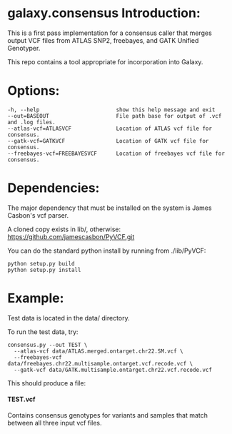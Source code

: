 galaxy.consensus Introduction:
==============================

This is a first pass implementation for a consensus caller that merges
output VCF files from ATLAS SNP2, freebayes, and GATK Unified Genotyper.

This repo contains a tool appropriate for incorporation into Galaxy.

Options:
========
    -h, --help                        show this help message and exit
    --out=BASEOUT                     File path base for output of .vcf and .log files.
    --atlas-vcf=ATLASVCF              Location of ATLAS vcf file for consensus.
    --gatk-vcf=GATKVCF                Location of GATK vcf file for consensus.
    --freebayes-vcf=FREEBAYESVCF      Location of freebayes vcf file for consensus.


Dependencies:
=============

The major dependency that must be installed on the system is James Casbon's vcf
parser.

A cloned copy exists in lib/, otherwise:
https://github.com/jamescasbon/PyVCF.git

You can do the standard python install by running from ./lib/PyVCF:

    python setup.py build
    python setup.py install


Example:
========

Test data is located in the data/ directory.

To run the test data, try:

    consensus.py --out TEST \
      --atlas-vcf data/ATLAS.merged.ontarget.chr22.SM.vcf \
      --freebayes-vcf data/freebayes.chr22.multisample.ontarget.vcf.recode.vcf \
      --gatk-vcf data/GATK.multisample.ontarget.chr22.vcf.recode.vcf


This should produce a file:
#### TEST.vcf
Contains consensus genotypes for variants and samples that match between all
three input vcf files.

